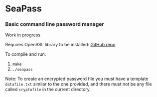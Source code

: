 # SeaPass
### Basic command line password manager

Work in progress

Requires OpenSSL library to be installed: [GitHub repo](https://github.com/openssl/openssl/) 

To compile and run:

1. <code>make</code>
2. <code>./seapass</code>

Note: To create an encrypted password file you must have a template <code>datafile.txt</code> similar to the one provided, and there must not be any file called <code>cryptofile</code> in the current directory.
